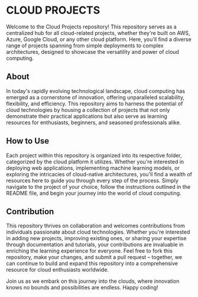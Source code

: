# CLOUD PROJECTS
Welcome to the Cloud Projects repository! This repository serves as a centralized hub for all cloud-related projects, whether they're built on AWS, Azure, Google Cloud, or any other cloud platform. Here, you'll find a diverse range of projects spanning from simple deployments to complex architectures, designed to showcase the versatility and power of cloud computing.

## About
In today's rapidly evolving technological landscape, cloud computing has emerged as a cornerstone of innovation, offering unparalleled scalability, flexibility, and efficiency. This repository aims to harness the potential of cloud technologies by housing a collection of projects that not only demonstrate their practical applications but also serve as learning resources for enthusiasts, beginners, and seasoned professionals alike.

## How to Use
Each project within this repository is organized into its respective folder, categorized by the cloud platform it utilizes. Whether you're interested in deploying web applications, implementing machine learning models, or exploring the intricacies of cloud-native architectures, you'll find a wealth of resources here to guide you through every step of the process. Simply navigate to the project of your choice, follow the instructions outlined in the README file, and begin your journey into the world of cloud computing.

## Contribution
This repository thrives on collaboration and welcomes contributions from individuals passionate about cloud technologies. Whether you're interested in adding new projects, improving existing ones, or sharing your expertise through documentation and tutorials, your contributions are invaluable in enriching the learning experience for everyone. Feel free to fork this repository, make your changes, and submit a pull request – together, we can continue to build and expand this repository into a comprehensive resource for cloud enthusiasts worldwide.

Join us as we embark on this journey into the clouds, where innovation knows no bounds and possibilities are endless. Happy coding!






